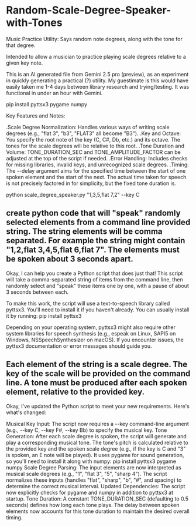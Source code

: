# Random-Scale-Degree-Speaker-with-Tones
Music Practice Utility: Says random note degrees, along with the tone for that degree.

Intended to allow a musician to practice playing scale degrees relative to a given key note. 

This is an AI generated file from Gemini 2.5 pro (preview), as an experiment in quickly generating a practical (?) utility. My guestimate is this would have easily taken me 1-4 days between library research and trying/testing. It was functional in under an hour with Gemini.

pip install pyttsx3 pygame numpy

>>
Key Features and Notes:

.Scale Degree Normalization: Handles various ways of writing scale degrees (e.g., "flat 3", "b3", "FLAT3" all become "B3").
.Key and Octave: You specify the root note of the key (C, C#, Db, etc.) and its octave. The tones for the scale degrees will be relative to this root.
.Tone Duration and Volume: TONE_DURATION_SEC and TONE_AMPLITUDE_FACTOR can be adjusted at the top of the script if needed.
.Error Handling: Includes checks for missing libraries, invalid keys, and unrecognized scale degrees.
.Timing: The --delay argument aims for the specified time between the start of one spoken element and the start of the next. The actual time taken for speech is not precisely factored in for simplicity, but the fixed tone duration is.






python scale_degree_speaker.py "1,3,5,flat 7,2" --key C


>>
create python code that will "speak" randomly selected elements from a command line provided string. 
The string elements will be comma separated. 
For example the string might contain "1,2,flat 3,4,5,flat 6,flat 7". 
The elements must be spoken about 3 seconds apart.
-----
Okay, I can help you create a Python script that does just that! This script will take a comma-separated string of items from the command line, then randomly select and "speak" these items one by one, with a pause of about 3 seconds between each.

To make this work, the script will use a text-to-speech library called pyttsx3. You'll need to install it if you haven't already. You can usually install it by running:
pip install pyttsx3

Depending on your operating system, pyttsx3 might also require other system libraries for speech synthesis (e.g., espeak on Linux, SAPI5 on Windows, NSSpeechSynthesizer on macOS). If you encounter issues, the pyttsx3 documentation or error messages should guide you.


>>
Each element of the string is a scale degree. 
The key of the scale will be provided on the command line. 
A tone must be produced after each spoken element, relative to the provided key.
-----
Okay, I've updated the Python script to meet your new requirements. Here's what's changed:

Musical Key Input: The script now requires a --key command-line argument (e.g., --key C, --key F#, --key Bb) to specify the musical key.
Tone Generation: After each scale degree is spoken, the script will generate and play a corresponding musical tone.
The tone's pitch is calculated relative to the provided key and the spoken scale degree (e.g., if the key is C and "3" is spoken, an E note will be played).
It uses pygame for sound generation, so you'll need to install it along with numpy: pip install pyttsx3 pygame numpy
Scale Degree Parsing: The input elements are now interpreted as musical scale degrees (e.g., "1", "flat 3", "5", "sharp 4"). The script normalizes these inputs (handles "flat", "sharp", "b", "#", and spacing) to determine the correct musical interval.
Updated Dependencies: The script now explicitly checks for pygame and numpy in addition to pyttsx3 at startup.
Tone Duration: A constant TONE_DURATION_SEC (defaulting to 0.5 seconds) defines how long each tone plays. The delay between spoken elements now accounts for this tone duration to maintain the desired overall timing.
